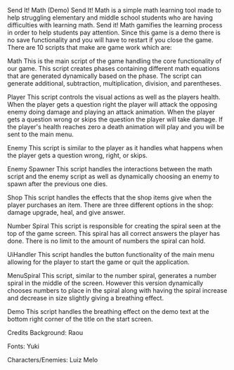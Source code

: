 Send It! Math (Demo)
Send It! Math is a simple math learning tool made to help struggling elementary and middle school students who are having difficulties with learning math. Send it! Math gamifies the learning process in order to help students pay attention. Since this game is a demo there is no save functionality and you will have to restart if you close the game. There are 10 scripts that make are game work which are:

Math
This is the main script of the game handling the core functionality of our game. This script creates phases containing different math equations that are generated dynamically based on the phase. The script can generate additional, subtraction, multiplication, division, and parentheses.

Player
This script controls the visual actions as well as the players health. When the player gets a question right the player will attack the opposing enemy doing damage and playing an attack animation. When the player gets a question wrong or skips the question the player will take damage. If the player's health reaches zero a death animation will play and you will be sent to the main menu.

Enemy
This script is similar to the player as it handles what happens when the player gets a question wrong, right, or skips.

Enemy Spawner
This script handles the interactions between the math script and the enemy script as well as dynamically choosing an enemy to spawn after the previous one dies.

Shop
This script handles the effects that the shop items give when the player purchases an item. There are three different options in the shop: damage upgrade, heal, and give answer.

Number Spiral
This script is responsible for creating the spiral seen at the top of the game screen. This spiral has all correct answers the player has done. There is no limit to the amount of numbers the spiral can hold.

UiHandler
This script handles the button functionality of the main menu allowing for the player to start the game or quit the application.

MenuSpiral
This script, similar to the number spiral, generates a number spiral in the middle of the screen. However this version dynamically chooses numbers to place in the spiral along with having the spiral increase and decrease in size slightly giving a breathing effect.

Demo
This script handles the breathing effect on the demo text at the bottom right corner of the title on the start screen.

Credits
Background:
Raou

Fonts:
Yuki

Characters/Enemies:
Luiz Melo
